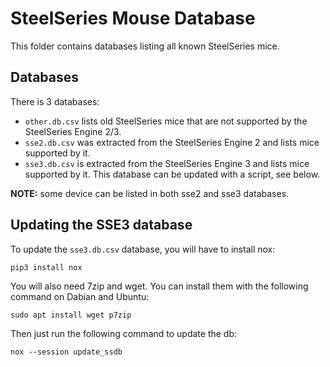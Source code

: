 # SteelSeries Mouse Database

This folder contains databases listing all known SteelSeries mice.


## Databases

There is 3 databases:

* `other.db.csv` lists old SteelSeries mice that are not supported by the SteelSeries Engine 2/3.
* `sse2.db.csv` was extracted from the SteelSeries Engine 2 and lists mice supported by it.
* `sse3.db.csv` is extracted from the SteelSeries Engine 3 and lists mice supported by it. This database can be updated with a script, see below.

**NOTE:** some device can be listed in both sse2 and sse3 databases.


## Updating the SSE3 database

To update the `sse3.db.csv` database, you will have to install nox:

    pip3 install nox

You will also need 7zip and wget. You can install them with the following command on Dabian and Ubuntu:

    sudo apt install wget p7zip

Then just run the following command to update the db:

    nox --session update_ssdb
